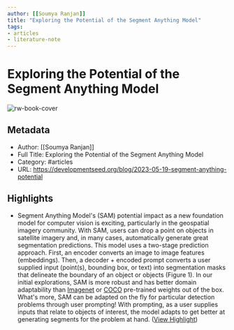 ```yaml
---
author: [[Soumya Ranjan]]
title: "Exploring the Potential of the Segment Anything Model"
tags: 
- articles
- literature-note
---
```

# Exploring the Potential of the Segment Anything Model

![rw-book-cover](https://developmentseed.org/static/68f3e824ba559ca65942bef48a7b4571/097fa/sam-blog-cover-v2.jpg)

## Metadata
- Author: [[Soumya Ranjan]]
- Full Title: Exploring the Potential of the Segment Anything Model
- Category: #articles
- URL: https://developmentseed.org/blog/2023-05-19-segment-anything-potential

## Highlights
- Segment Anything Model's (SAM) potential impact as a new foundation model for computer vision is exciting, particularly in the geospatial imagery community. With SAM, users can drop a point on objects in satellite imagery and, in many cases, automatically generate great segmentation predictions. This model uses a two-stage prediction approach. First, an encoder converts an image to image features (embeddings). Then, a decoder + encoded prompt converts a user supplied input (point(s), bounding box, or text) into segmentation masks that delineate the boundary of an object or objects (Figure 1). In our initial explorations, SAM is more robust and has better domain adaptability than [Imagenet](https://www.image-net.org/) or [COCO](https://cocodataset.org/#home) pre-trained weights out of the box. What's more, SAM can be adapted on the fly for particular detection problems through user prompting! With prompting, as a user supplies inputs that relate to objects of interest, the model adapts to get better at generating segments for the problem at hand. ([View Highlight](https://read.readwise.io/read/01h1483neqfwgt4epxthf6e41f))
